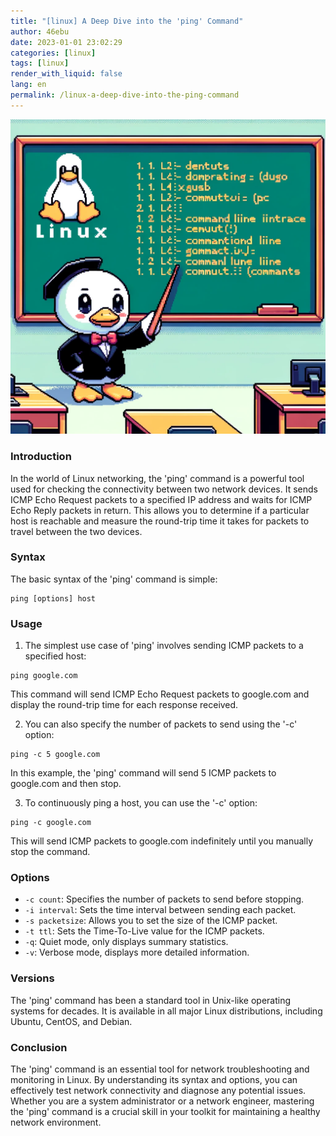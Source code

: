 ```yaml
---
title: "[linux] A Deep Dive into the 'ping' Command"
author: 46ebu
date: 2023-01-01 23:02:29 
categories: [linux]
tags: [linux]
render_with_liquid: false
lang: en
permalink: /linux-a-deep-dive-into-the-ping-command
---
```


![Intro](/assets/img/post/linux.png)
### Introduction
In the world of Linux networking, the 'ping' command is a powerful tool used for checking the connectivity between two network devices. It sends ICMP Echo Request packets to a specified IP address and waits for ICMP Echo Reply packets in return. This allows you to determine if a particular host is reachable and measure the round-trip time it takes for packets to travel between the two devices.

### Syntax
The basic syntax of the 'ping' command is simple:
```
ping [options] host
```

### Usage
1. The simplest use case of 'ping' involves sending ICMP packets to a specified host:
```
ping google.com
```
This command will send ICMP Echo Request packets to google.com and display the round-trip time for each response received.

2. You can also specify the number of packets to send using the '-c' option:
```
ping -c 5 google.com
```
In this example, the 'ping' command will send 5 ICMP packets to google.com and then stop.

3. To continuously ping a host, you can use the '-c' option:
```
ping -c google.com
```
This will send ICMP packets to google.com indefinitely until you manually stop the command.

### Options
- `-c count`: Specifies the number of packets to send before stopping.
- `-i interval`: Sets the time interval between sending each packet.
- `-s packetsize`: Allows you to set the size of the ICMP packet.
- `-t ttl`: Sets the Time-To-Live value for the ICMP packets.
- `-q`: Quiet mode, only displays summary statistics.
- `-v`: Verbose mode, displays more detailed information.

### Versions
The 'ping' command has been a standard tool in Unix-like operating systems for decades. It is available in all major Linux distributions, including Ubuntu, CentOS, and Debian.

### Conclusion
The 'ping' command is an essential tool for network troubleshooting and monitoring in Linux. By understanding its syntax and options, you can effectively test network connectivity and diagnose any potential issues. Whether you are a system administrator or a network engineer, mastering the 'ping' command is a crucial skill in your toolkit for maintaining a healthy network environment.